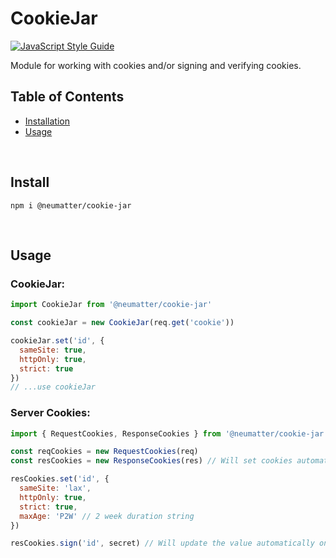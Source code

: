 
# CookieJar
[![JavaScript Style Guide](https://cdn.rawgit.com/standard/standard/master/badge.svg)](https://github.com/standard/standard)

Module for working with cookies and/or signing and verifying cookies.
<br />

## Table of Contents
- [ Installation ](#install)
- [ Usage ](#usage)

<br />

<a name="install"></a>
## Install

```console
npm i @neumatter/cookie-jar
```

<br />

<a name="usage"></a>
## Usage


### CookieJar:

```js
import CookieJar from '@neumatter/cookie-jar'

const cookieJar = new CookieJar(req.get('cookie'))

cookieJar.set('id', {
  sameSite: true,
  httpOnly: true,
  strict: true
})
// ...use cookieJar
```


### Server Cookies:

```js
import { RequestCookies, ResponseCookies } from '@neumatter/cookie-jar'

const reqCookies = new RequestCookies(req)
const resCookies = new ResponseCookies(res) // Will set cookies automatically on Response

resCookies.set('id', {
  sameSite: 'lax',
  httpOnly: true,
  strict: true,
  maxAge: 'P2W' // 2 week duration string
})

resCookies.sign('id', secret) // Will update the value automatically on Response
```
